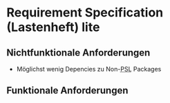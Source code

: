 # Requirement Specification (Lastenheft) lite

## Nichtfunktionale Anforderungen

- Möglichst wenig Depencies zu Non-<abbr title="Python Statndard Library">PSL</abbr> Packages

## Funktionale Anforderungen